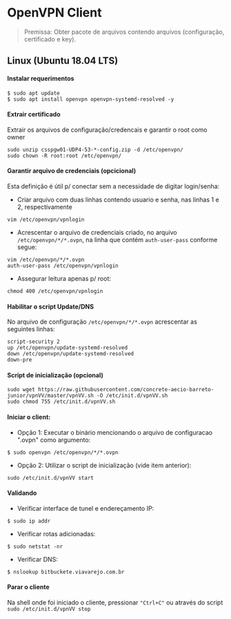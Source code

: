 # OpenVPN Client

> Premissa: Obter pacote de arquivos contendo arquivos (configuração, certificado e key).

## Linux  (Ubuntu 18.04 LTS)

#### Instalar requerimentos
```
$ sudo apt update
$ sudo apt install openvpn openvpn-systemd-resolved -y
```

#### Extrair certificado
Extrair os arquivos de configuração/credencais e garantir o root como owner
```
sudo unzip csspgw01-UDP4-53-*-config.zip -d /etc/openvpn/
sudo chown -R root:root /etc/openvpn/ 
```

#### Garantir arquivo de credenciais (opcicional)
Esta definição é útil p/ conectar sem a necessidade de digitar login/senha:

* Criar arquivo com duas linhas contendo usuario e senha, nas linhas 1 e 2, respectivamente
```
vim /etc/openvpn/vpnlogin
```

* Acrescentar o arquivo de credenciais criado, no arquivo `/etc/openvpn/*/*.ovpn`, na linha que contém `auth-user-pass` conforme segue:
```
vim /etc/openvpn/*/*.ovpn
auth-user-pass /etc/openvpn/vpnlogin
```

* Assegurar leitura apenas p/ root:
```
chmod 400 /etc/openvpn/vpnlogin
```

#### Habilitar o script Update/DNS
No arquivo de configuração `/etc/openvpn/*/*.ovpn` acrescentar as seguintes linhas:

```
script-security 2
up /etc/openvpn/update-systemd-resolved
down /etc/openvpn/update-systemd-resolved
down-pre
```

#### Script de inicialização (opcional)
```
sudo wget https://raw.githubusercontent.com/concrete-aecio-barreto-junior/vpnVV/master/vpnVV.sh -O /etc/init.d/vpnVV.sh
sudo chmod 755 /etc/init.d/vpnVV.sh
```

#### Iniciar o client:

* Opção 1: Executar o binário mencionando o arquivo de configuracao ".ovpn" como argumento:
```
$ sudo openvpn /etc/openvpn/*/*.ovpn
```

* Opção 2: Utilizar o script de inicialização (vide item anterior):
```
sudo /etc/init.d/vpnVV start
```

#### Validando

* Verificar interface de tunel e endereçamento IP:
```
$ sudo ip addr
```

* Verificar rotas adicionadas:
```
$ sudo netstat -nr 
```

* Verificar DNS:
```
$ nslookup bitbuckete.viavarejo.com.br
```

#### Parar o cliente
Na shell onde foi iniciado o cliente, pressionar `"Ctrl+C"` ou através do script `sudo /etc/init.d/vpnVV stop`